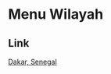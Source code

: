 # Menu Wilayah

## Link

[Dakar, Senegal](https://github.com/gigit-pemilu/pemilu-2024-99-luar-negeri/tree/main/pilpres/hitung-suara/sub/99-luar-negeri/sub/31-dakar-senegal/sub/01-dakar-senegal)

